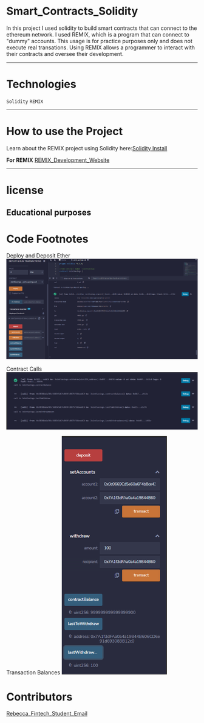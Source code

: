 # Smart_Contracts_Solidity
In this project I used solidity to build smart contracts that can connect to the ethereum network. I used REMIX, which is a program that can connect to "dummy" accounts. This usage is for practice purposes only and does not execute real transations. Using REMIX allows a programmer to interact with their contracts and oversee their development.


---
# Technologies
`Solidity`
`REMIX`



---

# How to use the Project
Learn about the REMIX project using Solidity here:[Solidity Install](https://remix-project.org/)

**For REMIX**
[REMIX_Development_Website](https://remix.ethereum.org/) 



---
# license
**Educational purposes**
---

# Code Footnotes

Deploy and Deposit Ether
![deposit](https://github.com/beccabeastly/Smart_Contracts_Solidity/blob/main/deposited_wei.png)

Contract Calls
![proof_of_calls](https://github.com/beccabeastly/Smart_Contracts_Solidity/blob/main/call_functions.png)

Transaction Balances
![Balances](https://github.com/beccabeastly/Smart_Contracts_Solidity/blob/main/complete_withdraw_balance.png)


# Contributors
[Rebecca_Fintech_Student_Email](beccabeastly@gmail.com)
